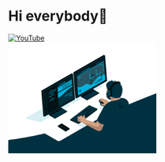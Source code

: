 # Hi everybody👋

[![YouTube](https://img.shields.io/badge/-YouTube-FFFFFF?style=for-the-badge&logo=YouTube&logoColor=ff1a1a)](https://www.youtube.com/@doshan)
<br>
<img
  src="code.gif"
  alt="Alt text"
  title="Optional title"
  style="margin: 0 auto; max-width: 300px">